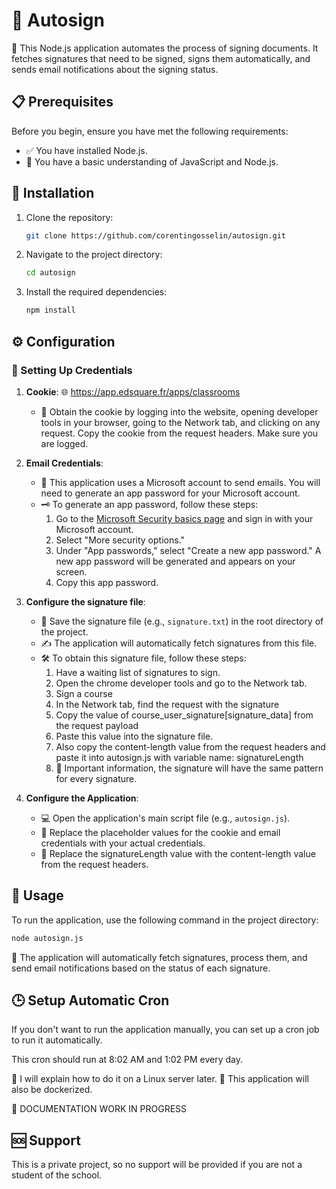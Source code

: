 # 📝 Autosign

🚀 This Node.js application automates the process of signing documents. It fetches signatures that need to be signed, signs them automatically, and sends email notifications about the signing status.

## 📋 Prerequisites

Before you begin, ensure you have met the following requirements:

- ✅ You have installed Node.js.
- 🧠 You have a basic understanding of JavaScript and Node.js.

## 💾 Installation

1. Clone the repository:
   ```bash
   git clone https://github.com/corentingosselin/autosign.git
   ```
2. Navigate to the project directory:
   ```bash
   cd autosign
   ```
3. Install the required dependencies:
   ```bash
   npm install
   ```

## ⚙️ Configuration

### 🔑 Setting Up Credentials

1. **Cookie**: 
   🌐 https://app.edsquare.fr/apps/classrooms
   - 🍪 Obtain the cookie by logging into the website, opening developer tools in your browser, going to the Network tab, and clicking on any request. Copy the cookie from the request headers. Make sure you are logged.

2. **Email Credentials**: 
   - 📧 This application uses a Microsoft account to send emails. You will need to generate an app password for your Microsoft account.
   - 🗝️ To generate an app password, follow these steps:
     1. Go to the [Microsoft Security basics page](https://account.microsoft.com/security) and sign in with your Microsoft account.
     2. Select "More security options."
     3. Under "App passwords," select "Create a new app password." A new app password will be generated and appears on your screen.
     4. Copy this app password.

3. **Configure the signature file**:
   - 📁 Save the signature file (e.g., `signature.txt`) in the root directory of the project.
   - ✍️ The application will automatically fetch signatures from this file.
   - 🛠️ To obtain this signature file, follow these steps:
     1. Have a waiting list of signatures to sign.
     2. Open the chrome developer tools and go to the Network tab.
     3. Sign a course
     4. In the Network tab, find the request with the signature
     5. Copy the value of course_user_signature[signature_data] from the request payload 
     6. Paste this value into the signature file.
     7. Also copy the content-length value from the request headers and paste it into autosign.js with variable name: signatureLength
     8. 📝 Important information, the signature will have the same pattern for every signature.

4. **Configure the Application**:
   - 💻 Open the application's main script file (e.g., `autosign.js`).
   - 🔧 Replace the placeholder values for the cookie and email credentials with your actual credentials.
   - 🔄 Replace the signatureLength value with the content-length value from the request headers.

## 🚀 Usage

To run the application, use the following command in the project directory:

```bash
node autosign.js
```

🤖 The application will automatically fetch signatures, process them, and send email notifications based on the status of each signature.

## 🕒 Setup Automatic Cron

If you don't want to run the application manually, you can set up a cron job to run it automatically.

This cron should run at 8:02 AM and 1:02 PM every day.

🐧 I will explain how to do it on a Linux server later.
🐳 This application will also be dockerized.

🔧 DOCUMENTATION WORK IN PROGRESS

## 🆘 Support

This is a private project, so no support will be provided if you are not a student of the school.
